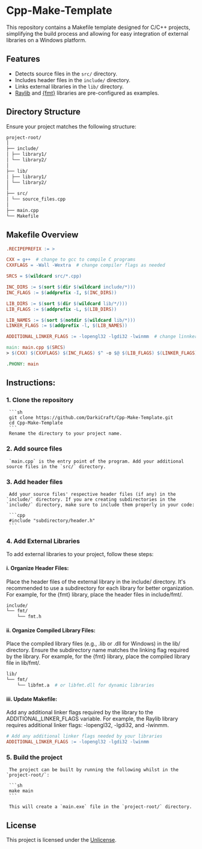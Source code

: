 # Cpp-Make-Template

This repository contains a Makefile template designed for C/C++ projects, simplifying the build process and allowing for easy integration of external libraries on a Windows platform.

## Features

- Detects source files in the `src/` directory.
- Includes header files in the `include/` directory.
- Links external libraries in the `lib/` directory.
- [Raylib](https://github.com/raysan5/raylib) and [{fmt}](https://github.com/fmtlib/fmt) libraries are pre-configured as examples.

## Directory Structure

Ensure your project matches the following structure:
```sh
project-root/
│
├── include/
│ ├── library1/
│ └── library2/
│
├── lib/
│ ├── library1/
│ └── library2/
│
├── src/
│ └── source_files.cpp
│
├── main.cpp
└── Makefile
```

## Makefile Overview

```makefile
.RECIPEPREFIX := >

CXX = g++  # change to gcc to compile C programs
CXXFLAGS = -Wall -Wextra  # change compiler flags as needed

SRCS = $(wildcard src/*.cpp)

INC_DIRS := $(sort $(dir $(wildcard include/*)))
INC_FLAGS := $(addprefix -I, $(INC_DIRS))

LIB_DIRS := $(sort $(dir $(wildcard lib/*/)))
LIB_FLAGS := $(addprefix -L, $(LIB_DIRS))

LIB_NAMES := $(sort $(notdir $(wildcard lib/*)))
LINKER_FLAGS := $(addprefix -l, $(LIB_NAMES))

ADDITIONAL_LINKER_FLAGS := -lopengl32 -lgdi32 -lwinmm  # change linnker flags as needed

main: main.cpp $(SRCS)
> $(CXX) $(CXXFLAGS) $(INC_FLAGS) $^ -o $@ $(LIB_FLAGS) $(LINKER_FLAGS) $(ADDITIONAL_LINKER_FLAGS)

.PHONY: main
```

## Instructions:

  ### 1. Clone the repository
  
     ```sh
     git clone https://github.com/DarkiCraft/Cpp-Make-Template.git
     cd Cpp-Make-Template
     ```
     Rename the directory to your project name.
  
  ### 2. Add source files
     
     `main.cpp` is the entry point of the program. Add your additional source files in the `src/` directory.
  
  ### 3. Add header files
  
     Add your source files' respective header files (if any) in the `include/` directory. If you are creating subdirectories in the `include/` directory, make sure to include them properly in your code:
  
     ```cpp
     #include "subdirectory/header.h"
     ```
  ### 4. Add External Libraries
  
  To add external libraries to your project, follow these steps:
  
  #### i. Organize Header Files:
  
  Place the header files of the external library in the include/ directory.
  It's recommended to use a subdirectory for each library for better organization.
  For example, for the {fmt} library, place the header files in include/fmt/.
  
  ```sh
  include/
  └── fmt/
      └── fmt.h
  ```
  
  #### ii. Organize Compiled Library Files:
  
  Place the compiled library files (e.g., .lib or .dll for Windows) in the lib/ directory.
  Ensure the subdirectory name matches the linking flag required by the library.
  For example, for the {fmt} library, place the compiled library file in lib/fmt/.
  
  ```sh
  lib/
  └── fmt/
      └── libfmt.a  # or libfmt.dll for dynamic libraries
  ```
  
  #### iii. Update Makefile:
  
  Add any additional linker flags required by the library to the ADDITIONAL_LINKER_FLAGS variable.
  For example, the Raylib library requires additional linker flags: -lopengl32, -lgdi32, and -lwinmm.
  
  ```makefile
  # Add any additional linker flags needed by your libraries
  ADDITIONAL_LINKER_FLAGS := -lopengl32 -lgdi32 -lwinmm
  ```
  
  ### 5. Build the project
  
     The project can be built by running the following whilst in the `project-root/`:
  
     ```sh
     make main
     ```
     
     This will create a `main.exe` file in the `project-root/` directory.

## License

This project is licensed under the [Unlicense](https://unlicense.org/).
